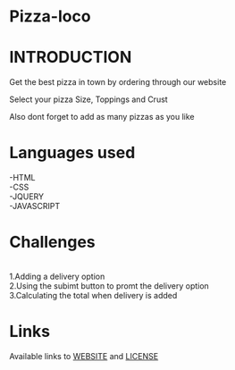 # Pizza-loco

<h1>INTRODUCTION</h1>

Get the best pizza in town by ordering through our website
<p>Select your pizza Size, Toppings and Crust</p>
<p>Also dont forget to add as many pizzas as you like</p>

<h1>Languages used</h1>
-HTML<br/>
-CSS<br/>
-JQUERY<br/>
-JAVASCRIPT

<h1>Challenges</h1><br/>
1.Adding a delivery option<br/>
2.Using the subimt button to promt the delivery option<br/>
3.Calculating the total when delivery is added

<h1>Links</h1>
Available links to <a href="" >WEBSITE</a> and <a href="https://github.com/GikonyoG/Pizza-loco/blob/develop/LICENSE" >LICENSE</a>




